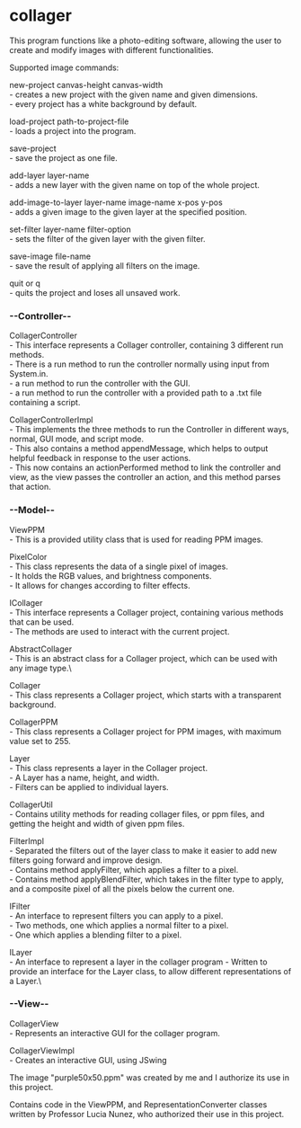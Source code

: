 # collager
This program functions like a photo-editing software, allowing the user to create and modify images 
with different functionalities.

Supported image commands:

new-project canvas-height canvas-width\
    - creates a new project with the given name and given dimensions.\
    - every project has a white background by default.

load-project path-to-project-file\
    - loads a project into the program.

save-project\
    - save the project as one file.

add-layer layer-name\
    - adds a new layer with the given name on top of the whole project.

add-image-to-layer layer-name image-name x-pos y-pos\
    - adds a given image to the given layer at the specified position.

set-filter layer-name filter-option\
    - sets the filter of the given layer with the given filter.

save-image file-name\
    - save the result of applying all filters on the image.

quit or q\
    - quits the project and loses all unsaved work.

### --Controller--

CollagerController\
    - This interface represents a Collager controller, containing 3 different run methods.\
    - There is a run method to run the controller normally using input from System.in.\
    - a run method to run the controller with the GUI.\
    - a run method to run the controller with a provided path to a .txt file
containing a script.

CollagerControllerImpl\
    - This implements the three methods to run the Controller in different ways,
normal, GUI mode, and script mode.\
    - This also contains a method appendMessage, which helps to output helpful feedback in response
to the user actions.\
    - This now contains an actionPerformed method to link the controller and view, as the view
passes the controller an action, and this method parses that action.

### --Model--
ViewPPM\
    - This is a provided utility class that is used for reading PPM images.

PixelColor\
    - This class represents the data of a single pixel of images.\
    - It holds the RGB values, and brightness components.\
    - It allows for changes according to filter effects.

ICollager\
    - This interface represents a Collager project, containing various methods that can be used.\
    - The methods are used to interact with the current project.

AbstractCollager\
    - This is an abstract class for a Collager project, which can be used with any image type.\

Collager\
    - This class represents a Collager project, which starts with a transparent background.

CollagerPPM\
    - This class represents a Collager project for PPM images, with maximum value set to 255.

Layer\
    - This class represents a layer in the Collager project.\
    - A Layer has a name, height, and width.\
    - Filters can be applied to individual layers.

CollagerUtil\
    - Contains utility methods for reading collager files, or ppm files, and getting the height and
width of given ppm files.

FilterImpl\
    - Separated the filters out of the layer class to make it easier to add new filters going
forward and improve design.\
    - Contains method applyFilter, which applies a filter to a pixel.\
    - Contains method applyBlendFilter, which takes in the filter type to apply, and a composite
pixel of all the pixels below the current one.

IFilter\
    - An interface to represent filters you can apply to a pixel.\
    - Two methods, one which applies a normal filter to a pixel.\
    - One which applies a blending filter to a pixel.

ILayer\
    - An interface to represent a layer in the collager program
    - Written to provide an interface for the Layer class, to allow different representations of a 
Layer.\

### --View--
CollagerView\
    - Represents an interactive GUI for the collager program.

CollagerViewImpl\
    - Creates an interactive GUI, using JSwing

The image "purple50x50.ppm" was created by me and I authorize its use in this project.

Contains code in the ViewPPM, and RepresentationConverter classes written by Professor Lucia Nunez, who authorized their use in this project.